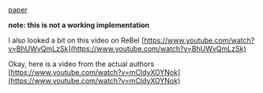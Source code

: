 [paper](https://arxiv.org/pdf/2007.13544.pdf)

**note: this is not a working implementation**

I also looked a bit on this video on ReBel [https://www.youtube.com/watch?v=BhUWvQmLzSk](https://www.youtube.com/watch?v=BhUWvQmLzSk)

Okay, here is a video from the actual authors [https://www.youtube.com/watch?v=mCldyXOYNok](https://www.youtube.com/watch?v=mCldyXOYNok)

